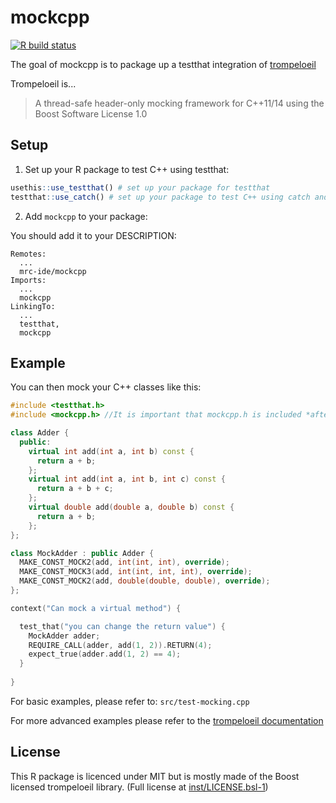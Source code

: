 
# mockcpp

<!-- badges: start -->
[![R build status](https://github.com/mrc-ide/mockcpp/workflows/R-CMD-check/badge.svg)](https://github.com/mrc-ide/mockcpp/actions)
<!-- badges: end -->

The goal of mockcpp is to package up a testthat integration of [trompeloeil](https://github.com/rollbear/trompeloeil)

Trompeloeil is...
> A thread-safe header-only mocking framework for C++11/14 using the Boost Software License 1.0

## Setup

1. Set up your R package to test C++ using testthat:

```r
usethis::use_testthat() # set up your package for testthat
testthat::use_catch() # set up your package to test C++ using catch and testthat
```

2. Add `mockcpp` to your package:

You should add it to your DESCRIPTION:

```
Remotes:
  ...
  mrc-ide/mockcpp
Imports:
  ...
  mockcpp
LinkingTo:
  ...
  testthat,
  mockcpp
```

## Example

You can then mock your C++ classes like this:

``` cpp
#include <testthat.h>
#include <mockcpp.h> //It is important that mockcpp.h is included *after* testthat.h

class Adder {
  public:
    virtual int add(int a, int b) const {
      return a + b;
    };
    virtual int add(int a, int b, int c) const {
      return a + b + c;
    };
    virtual double add(double a, double b) const {
      return a + b;
    };
};

class MockAdder : public Adder {
  MAKE_CONST_MOCK2(add, int(int, int), override);
  MAKE_CONST_MOCK3(add, int(int, int, int), override);
  MAKE_CONST_MOCK2(add, double(double, double), override);
};

context("Can mock a virtual method") {

  test_that("you can change the return value") {
    MockAdder adder;
    REQUIRE_CALL(adder, add(1, 2)).RETURN(4);
    expect_true(adder.add(1, 2) == 4);
  }
  
}
```

For basic examples, please refer to: `src/test-mocking.cpp`

For more advanced examples please refer to the [trompeloeil documentation](https://github.com/rollbear/trompeloeil#documentation)

## License

This R package is licenced under MIT but is mostly made of the Boost licensed
trompeloeil library. (Full license at [inst/LICENSE.bsl-1](https://github.com/mrc-ide/mockcpp/blob/master/inst/LICENSE.bsl-1))
